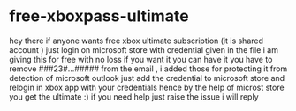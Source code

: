 # free-xboxpass-ultimate
hey there if anyone wants free xbox ultimate subscription  (it is shared account ) just login on microsoft store  with credential given in the file 
i am giving this for free with no loss if you want it you can have it 
you have to remove ###23#...##### from the email , i added those for protecting it from detection of microsoft outlook 
just add the credential to microsoft store and relogin in xbox app with your credentials hence by the help of microst store you get the ultimate :)
if you need help just raise the issue i will reply
